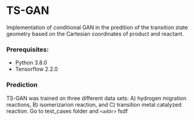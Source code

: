 # TS-GAN
Implementation of conditional GAN in the predition of the transition state geometry based on the Cartesian coordinates of product and reactant. 

### Prerequisites:
* Python 3.8.0
* Tensorflow 2.2.0

### Prediction
TS-GAN was trained on three different data sets: A) hydrogen migration reactions, B) isomerizarion reaction, and C) transition metal catalyzed reaction. 
Go to test_cases folder and `<addr>` fsdf 
